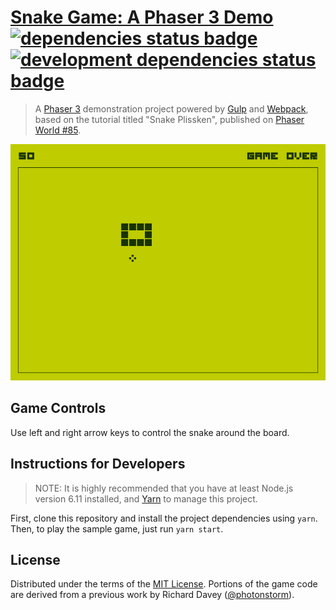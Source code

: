 # [Snake Game: A Phaser 3 Demo][game] [![dependencies status badge](https://david-dm.org/rblopes/phaser-3-snake-game/status.svg?style=flat-square)](https://david-dm.org/rblopes/phaser-3-snake-game) [![development dependencies status badge](https://david-dm.org/rblopes/phaser-3-snake-game/dev-status.svg?style=flat-square)](https://david-dm.org/rblopes/phaser-3-snake-game?type=dev)

>   A [Phaser 3][phsr] demonstration project powered by [Gulp][gulp] and [Webpack][wbpk], based on the tutorial titled "Snake Plissken", published on [Phaser World #85][pw85].

<div align="center"><img alt="Screenshot" src="screenshot.png"></div>


## Game Controls

Use left and right arrow keys to control the snake around the board.


## Instructions for Developers

>   NOTE: It is highly recommended that you have at least Node.js version 6.11 installed, and [Yarn](https://yarnpkg.com/) to manage this project.

First, clone this repository and install the project dependencies using `yarn`. Then, to play the sample game, just run `yarn start`.


## License

Distributed under the terms of the [MIT License](LICENSE.md). Portions of the game code are derived from a previous work by Richard Davey ([@photonstorm](https://github.com/photonstorm)).

[wbpk]: https://webpack.js.org/
[pw85]: https://madmimi.com/p/03594a
[gulp]: https://github.com/gulpjs/gulp
[phsr]: https://github.com/photonstorm/phaser
[game]: https://rblopes.github.io/phaser-3-snake-game/
